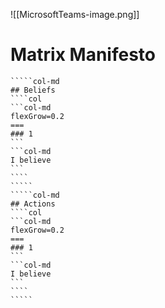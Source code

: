 ![[MicrosoftTeams-image.png]]
# Matrix Manifesto
``````col
`````col-md
## Beliefs
````col
```col-md
flexGrow=0.2
===
### 1
```
```col-md
I believe
```
````
`````
`````col-md
## Actions
````col
```col-md
flexGrow=0.2
===
### 1
```
```col-md
I believe
```
````
`````
```````
